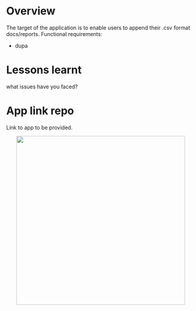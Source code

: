 # Overview
The target of the application is to enable users to append their .csv format docs/reports.
Functional requirements: 
- dupa


# Lessons learnt
what issues have you faced?

# App link repo
Link to app to be provided.

<p align="center">
<img src="https://raw.githubusercontent.com/szduniak-ba/CSV-file-creator/main/Diagram%20bez%20tytu%C5%82u-Activity%20diagram%20req.A.1..jpg" width="450">
</p>
